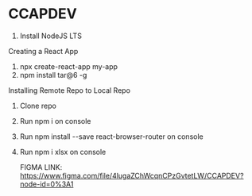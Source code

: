 # CCAPDEV

1. Install NodeJS LTS

Creating a React App

1. npx create-react-app my-app
2. npm install tar@6 -g

Installing Remote Repo to Local Repo

1. Clone repo
2. Run npm i on console
3. Run npm install --save react-browser-router on console
4. Run npm i xlsx on console

   FIGMA LINK: https://www.figma.com/file/4lugaZChWcqnCPzGvtetLW/CCAPDEV?node-id=0%3A1
